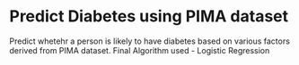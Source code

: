 # Predict Diabetes using PIMA dataset
Predict whetehr a person is likely to have diabetes based on various factors derived from PIMA dataset.
Final Algorithm used - Logistic Regression



